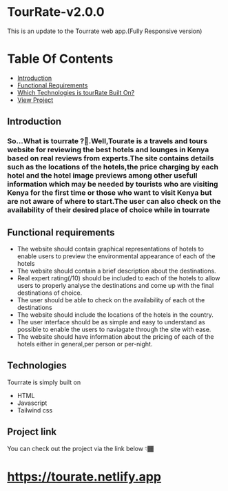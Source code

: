 # TourRate-v2.0.0
This is an update to the Tourrate web app.(Fully Responsive version)


# Table Of Contents
- [Introduction](#introduction)
- [Functional Requirements](#functional-requirements)
- [Which Technologies is tourRate Built On?](#techologies)
- [View Project](#project-link)

## Introduction
### So...What is tourrate ?🤔.Well,Tourate is a travels and tours website for reviewing the best hotels and lounges in Kenya based on real reviews from experts.The site contains details such as the locations of the hotels,the price charging by each hotel and the hotel image previews among other usefull information which may be needed by tourists who are visiting Kenya for the first time or those who want to visit Kenya but are not aware of where to start.The user can also check on the availability of their desired place of choice while in tourrate 
## Functional requirements
- The website should contain graphical representations of hotels to enable users to preview the environmental appearance of each of the hotels
- The website should contain a brief description about the destinations.
- Real expert rating(/10) should be included to each of the hotels to allow users to properly analyse the destinations and come up with the final destinations of choice.
- The user should be able to check on the availability of each ot the destinations
- The website should include the locations of the hotels in the country.
- The user interface should be as simple and easy to understand as possible to enable the users to naviagate through the site with ease.
- The website should have information about the pricing of each of the hotels either in general,per person or per-night.

## Technologies
Tourrate is simply built on
- HTML 
- Javascript
- Tailwind css

## Project link
You can check out the project via the link below 👇🏾
# https://tourate.netlify.app

